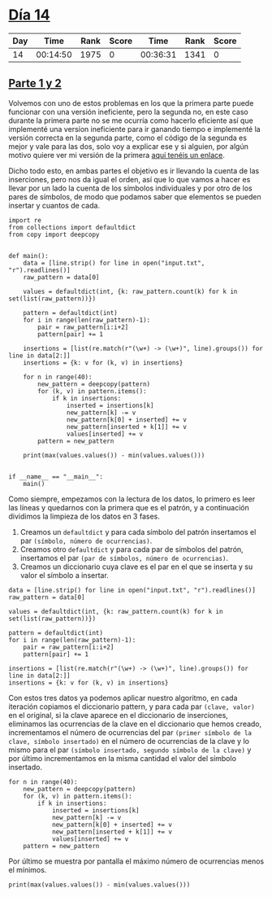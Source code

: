 # [Día 14](./)
| Day | Time     | Rank | Score | Time     | Rank | Score |
|-----|----------|------|-------|----------|------|-------|
| 14  | 00:14:50 | 1975 | 0     | 00:36:31 | 1341 | 0     |

## [Parte 1 y 2](./Sol2.py)
Volvemos con uno de estos problemas en los que la primera parte puede funcionar con una versión ineficiente, pero la
segunda no, en este caso durante la primera parte no se me ocurría como hacerlo eficiente así que implementé una versíon
ineficiente para ir ganando tiempo e implementé la versión correcta en la segunda parte, como el código de la segunda es 
mejor y vale para las dos, solo voy a explicar ese y si alguien, por algún motivo quiere ver mi versión de la primera [aquí
tenéis un enlace](Sol1.py).

Dicho todo esto, en ambas partes el objetivo es ir llevando la cuenta de las inserciones, pero nos da igual el orden,
así que lo que vamos a hacer es llevar por un lado la cuenta de los símbolos individuales y por otro de los pares de símbolos,
de modo que podamos saber que elementos se pueden insertar y cuantos de cada.
```python3
import re
from collections import defaultdict
from copy import deepcopy


def main():
    data = [line.strip() for line in open("input.txt", "r").readlines()]
    raw_pattern = data[0]

    values = defaultdict(int, {k: raw_pattern.count(k) for k in set(list(raw_pattern))})

    pattern = defaultdict(int)
    for i in range(len(raw_pattern)-1):
        pair = raw_pattern[i:i+2]
        pattern[pair] += 1

    insertions = [list(re.match(r"(\w+) -> (\w+)", line).groups()) for line in data[2:]]
    insertions = {k: v for (k, v) in insertions}

    for n in range(40):
        new_pattern = deepcopy(pattern)
        for (k, v) in pattern.items():
            if k in insertions:
                inserted = insertions[k]
                new_pattern[k] -= v
                new_pattern[k[0] + inserted] += v
                new_pattern[inserted + k[1]] += v
                values[inserted] += v
        pattern = new_pattern

    print(max(values.values()) - min(values.values()))


if __name__ == "__main__":
    main()
```

Como siempre, empezamos con la lectura de los datos, lo primero es leer las líneas y quedarnos con la primera que es el patrón,
y a continuación dividimos la limpieza de los datos en 3 fases.
1. Creamos un ```defaultdict``` y para cada símbolo del patrón insertamos el par ```(símbolo, número de ocurrencias)```.
2. Creamos otro ```defaultdict``` y para cada par de símbolos del patrón, insertamos el par ```(par de símbolos, número de ocurrencias)```.
3. Creamos un diccionario cuya clave es el par en el que se inserta y su valor el símbolo a insertar.
```python3
data = [line.strip() for line in open("input.txt", "r").readlines()]
raw_pattern = data[0]

values = defaultdict(int, {k: raw_pattern.count(k) for k in set(list(raw_pattern))})

pattern = defaultdict(int)
for i in range(len(raw_pattern)-1):
    pair = raw_pattern[i:i+2]
    pattern[pair] += 1

insertions = [list(re.match(r"(\w+) -> (\w+)", line).groups()) for line in data[2:]]
insertions = {k: v for (k, v) in insertions}
```

Con estos tres datos ya podemos aplicar nuestro algoritmo, en cada iteración copiamos el diccionario pattern, y para cada 
par ```(clave, valor)``` en el original, si la clave aparece en el diccionario de inserciones, eliminamos las ocurrencias
de la clave en el diccionario que hemos creado, incrementamos el número de ocurrencias del par ```(primer símbolo de la clave, símbolo insertado)```
en el número de ocurrencias de la clave y lo mismo para el par ```(símbolo insertado, segundo símbolo de la clave)``` y por último
incrementamos en la misma cantidad el valor del símbolo insertado.
```python3
for n in range(40):
    new_pattern = deepcopy(pattern)
    for (k, v) in pattern.items():
        if k in insertions:
            inserted = insertions[k]
            new_pattern[k] -= v
            new_pattern[k[0] + inserted] += v
            new_pattern[inserted + k[1]] += v
            values[inserted] += v
    pattern = new_pattern
```

Por último se muestra por pantalla el máximo número de ocurrencias menos el mínimos.
```python3
print(max(values.values()) - min(values.values()))
```
